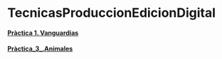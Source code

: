 # TecnicasProduccionEdicionDigital

#### [Pràctica 1. Vanguardias](P1_Vanguardia.jpg)
#### [Pràctica_3_.Animales](3_Animales.jpg)
